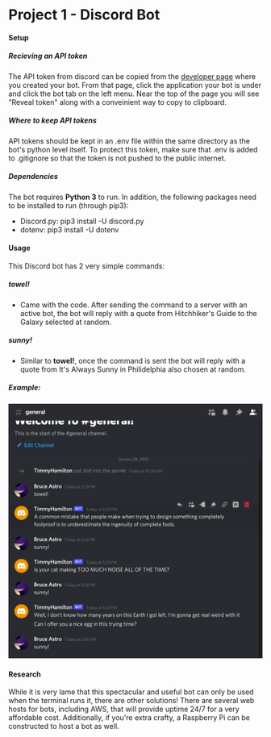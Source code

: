 # Project 1 - Discord Bot
#### Setup
##### Recieving an API token
The API token from discord can be copied from the [developer page](https://discord.com/developers/applications) where you created your bot. From that page, click the application your bot is under and click the bot tab on the left menu. Near the top of the page you will see "Reveal token" along with a conveinient way to copy to clipboard.
##### Where to keep API tokens
API tokens should be kept in an .env file within the same directory as the bot's python level itself. To protect this token, make sure that .env is added to .gitignore so that the token is not pushed to the public internet.
##### Dependencies
The bot requires **Python 3** to run. In addition, the following packages need to be installed to run (through pip3):
* Discord.py: pip3 install -U discord.py
* dotenv: pip3 install -U dotenv

#### Usage
This Discord bot has 2 very simple commands:
##### towel!
* Came with the code. After sending the command to a server with an active bot, the bot will reply with a quote from Hitchhiker's Guide to the Galaxy selected at random.
##### sunny!
* Similar to **towel!**, once the command is sent the bot will reply with a quote from It's Always Sunny in Philidelphia also chosen at random.
##### Example:
![Timmy hard at work!](timmy.png)

#### Research
While it is very lame that this spectacular and useful bot can only be used when the terminal runs it, there are other solutions! There are several web hosts for bots, including AWS, that will provide uptime 24/7 for a very affordable cost. Additionally, if you're extra crafty, a Raspberry Pi can be constructed to host a bot as well.